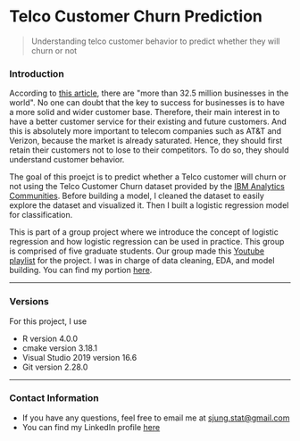 Telco Customer Churn Prediction
================
> Understanding telco customer behavior to predict whether they will churn or not


### Introduction

According to [this article](https://www.bizjournals.com/albany/news/2019/04/11/number-of-businesses-in-the-united-states.html#:~:text=But%20with%20more%20than%2032.5,to%20where%20people%20conduct%20business.), there are "more than 32.5 million businesses in the world". No one can doubt that the key to success for businesses is to have a more solid and wider customer base. Therefore, their main interest in to have a better customer service for their existing and future customers. And this is absolutely more important to telecom companies such as AT&T and Verizon, because the market is already saturated. Hence, they should first retain their customers not to lose to their competitors. To do so, they should understand customer behavior. 

The goal of this proejct is to predict whether a Telco customer will churn or not using the Telco Customer Churn dataset provided by the [IBM Analytics Communities](https://www.kaggle.com/blastchar/telco-customer-churn). Before building a model, I cleaned the dataset to easily explore the dataset and visualized it. Then I built a logistic regression model for classification. 

This is part of a group project where we introduce the concept of logistic regression and how logistic regression can be used in practice. This group is comprised of five graduate students. Our group made this [Youtube playlist](https://www.youtube.com/playlist?list=PLGmy0B-4mUItp8wku-Mil8iBGIp1u0JIV) for the project. I was in charge of data cleaning, EDA, and model building. You can find my portion [here](https://www.youtube.com/watch?v=d7LDoWV-xjk&list=PLGmy0B-4mUItp8wku-Mil8iBGIp1u0JIV&index=5&t=0s). 


-----


### Versions

For this project, I use

  - R version 4.0.0
  - cmake version 3.18.1
  - Visual Studio 2019 version 16.6
  - Git version 2.28.0

-----

### Contact Information

  - If you have any questions, feel free to email me at
    <sjung.stat@gmail.com>
  - You can find my LinkedIn profile
    [here](https://www.linkedin.com/in/sjung-stat/)
